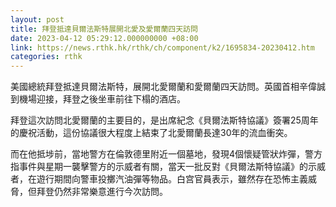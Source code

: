 ```yaml
---
layout: post
title: 拜登抵達貝爾法斯特展開北愛及愛爾蘭四天訪問
date: 2023-04-12 05:29:12.000000000 +08:00
link: https://news.rthk.hk/rthk/ch/component/k2/1695834-20230412.htm
categories: rthk
---
```


美國總統拜登抵達貝爾法斯特，展開北愛爾蘭和愛爾蘭四天訪問。英國首相辛偉誠到機場迎接，拜登之後坐車前往下榻的酒店。

拜登這次訪問北愛爾蘭的主要目的，是出席紀念《貝爾法斯特協議》簽署25周年的慶祝活動，這份協議很大程度上結束了北愛爾蘭長達30年的流血衝突。

而在他抵埗前，當地警方在倫敦德里附近一個墓地，發現4個懷疑管狀炸彈，警方指事件與星期一襲擊警方的示威者有關，當天一批反對《貝爾法斯特協議》的示威者，在遊行期間向警車投擲汽油彈等物品。白宫官員表示，雖然存在恐怖主義威脅，但拜登仍然非常樂意進行今次訪問。
